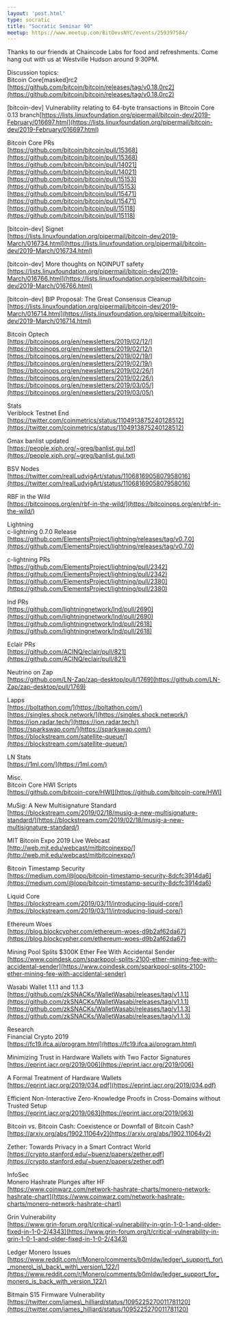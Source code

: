 ```yaml
---
layout: 'post.html'
type: socratic
title: "Socratic Seminar 90"
meetup: https://www.meetup.com/BitDevsNYC/events/259397584/
---
```


Thanks to our friends at Chaincode Labs for food and refreshments. Come hang out with us at Westville Hudson around 9:30PM.

Discussion topics:  
Bitcoin Core\[masked\]rc2  
[https://github.com/bitcoin/bitcoin/releases/tag/v0.18.0rc2](https://github.com/bitcoin/bitcoin/releases/tag/v0.18.0rc2)

\[bitcoin-dev\] Vulnerability relating to 64-byte transactions in Bitcoin Core 0.13 branch[https://lists.linuxfoundation.org/pipermail/bitcoin-dev/2019-February/016697.html](https://lists.linuxfoundation.org/pipermail/bitcoin-dev/2019-February/016697.html)

Bitcoin Core PRs  
[https://github.com/bitcoin/bitcoin/pull/15368](https://github.com/bitcoin/bitcoin/pull/15368)  
[https://github.com/bitcoin/bitcoin/pull/14021](https://github.com/bitcoin/bitcoin/pull/14021)  
[https://github.com/bitcoin/bitcoin/pull/15153](https://github.com/bitcoin/bitcoin/pull/15153)  
[https://github.com/bitcoin/bitcoin/pull/15471](https://github.com/bitcoin/bitcoin/pull/15471)  
[https://github.com/bitcoin/bitcoin/pull/15118](https://github.com/bitcoin/bitcoin/pull/15118)

\[bitcoin-dev\] Signet  
[https://lists.linuxfoundation.org/pipermail/bitcoin-dev/2019-March/016734.html](https://lists.linuxfoundation.org/pipermail/bitcoin-dev/2019-March/016734.html)

\[bitcoin-dev\] More thoughts on NOINPUT safety  
[https://lists.linuxfoundation.org/pipermail/bitcoin-dev/2019-March/016766.html](https://lists.linuxfoundation.org/pipermail/bitcoin-dev/2019-March/016766.html)

\[bitcoin-dev\] BIP Proposal: The Great Consensus Cleanup  
[https://lists.linuxfoundation.org/pipermail/bitcoin-dev/2019-March/016714.html](https://lists.linuxfoundation.org/pipermail/bitcoin-dev/2019-March/016714.html)

Bitcoin Optech  
[https://bitcoinops.org/en/newsletters/2019/02/12/](https://bitcoinops.org/en/newsletters/2019/02/12/)  
[https://bitcoinops.org/en/newsletters/2019/02/19/](https://bitcoinops.org/en/newsletters/2019/02/19/)  
[https://bitcoinops.org/en/newsletters/2019/02/26/](https://bitcoinops.org/en/newsletters/2019/02/26/)  
[https://bitcoinops.org/en/newsletters/2019/03/05/](https://bitcoinops.org/en/newsletters/2019/03/05/)

Stats  
Veriblock Testnet End  
[https://twitter.com/coinmetrics/status/1104913875240128512](https://twitter.com/coinmetrics/status/1104913875240128512)

Gmax banlist updated  
[https://people.xiph.org/~greg/banlist.gui.txt](https://people.xiph.org/~greg/banlist.gui.txt)

BSV Nodes  
[https://twitter.com/realLudvigArt/status/1106816905807958016](https://twitter.com/realLudvigArt/status/1106816905807958016)

RBF in the Wild  
[https://bitcoinops.org/en/rbf-in-the-wild/](https://bitcoinops.org/en/rbf-in-the-wild/)

Lightning  
c-lightning 0.7.0 Release  
[https://github.com/ElementsProject/lightning/releases/tag/v0.7.0](https://github.com/ElementsProject/lightning/releases/tag/v0.7.0)

c-lightning PRs  
[https://github.com/ElementsProject/lightning/pull/2342](https://github.com/ElementsProject/lightning/pull/2342)  
[https://github.com/ElementsProject/lightning/pull/2380](https://github.com/ElementsProject/lightning/pull/2380)

lnd PRs  
[https://github.com/lightningnetwork/lnd/pull/2690](https://github.com/lightningnetwork/lnd/pull/2690)  
[https://github.com/lightningnetwork/lnd/pull/2618](https://github.com/lightningnetwork/lnd/pull/2618)

Eclair PRs  
[https://github.com/ACINQ/eclair/pull/821](https://github.com/ACINQ/eclair/pull/821)

Neutrino on Zap  
[https://github.com/LN-Zap/zap-desktop/pull/1769](https://github.com/LN-Zap/zap-desktop/pull/1769)

Lapps  
[https://boltathon.com/](https://boltathon.com/)  
[https://singles.shock.network/](https://singles.shock.network/)  
[https://ion.radar.tech/](https://ion.radar.tech/)  
[https://sparkswap.com/](https://sparkswap.com/)  
[https://blockstream.com/satellite-queue/](https://blockstream.com/satellite-queue/)

LN Stats  
[https://1ml.com/](https://1ml.com/)

Misc.  
Bitcoin Core HWI Scripts  
[https://github.com/bitcoin-core/HWI](https://github.com/bitcoin-core/HWI)

MuSig: A New Multisignature Standard  
[https://blockstream.com/2019/02/18/musig-a-new-multisignature-standard/](https://blockstream.com/2019/02/18/musig-a-new-multisignature-standard/)

MIT Bitcoin Expo 2019 Live Webcast  
[http://web.mit.edu/webcast/mitbitcoinexpo/](http://web.mit.edu/webcast/mitbitcoinexpo/)

Bitcoin Timestamp Security  
[https://medium.com/@lopp/bitcoin-timestamp-security-8dcfc3914da6](https://medium.com/@lopp/bitcoin-timestamp-security-8dcfc3914da6)

Liquid Core  
[https://blockstream.com/2019/03/11/introducing-liquid-core/](https://blockstream.com/2019/03/11/introducing-liquid-core/)

Ethereum Woes  
[https://blog.blockcypher.com/ethereum-woes-d9b2af62da67](https://blog.blockcypher.com/ethereum-woes-d9b2af62da67)

Mining Pool Splits $300K Ether Fee With Accidental Sender  
[https://www.coindesk.com/sparkpool-splits-2100-ether-mining-fee-with-accidental-sender](https://www.coindesk.com/sparkpool-splits-2100-ether-mining-fee-with-accidental-sender)

Wasabi Wallet 1.1.1 and 1.1.3  
[https://github.com/zkSNACKs/WalletWasabi/releases/tag/v1.1.1](https://github.com/zkSNACKs/WalletWasabi/releases/tag/v1.1.1)  
[https://github.com/zkSNACKs/WalletWasabi/releases/tag/v1.1.3](https://github.com/zkSNACKs/WalletWasabi/releases/tag/v1.1.3)

Research  
Financial Crypto 2019  
[https://fc19.ifca.ai/program.html](https://fc19.ifca.ai/program.html)

Minimizing Trust in Hardware Wallets with Two Factor Signatures  
[https://eprint.iacr.org/2019/006](https://eprint.iacr.org/2019/006)

A Formal Treatment of Hardware Wallets  
[https://eprint.iacr.org/2019/034.pdf](https://eprint.iacr.org/2019/034.pdf)

Efficient Non-Interactive Zero-Knowledge Proofs in Cross-Domains without Trusted Setup  
[https://eprint.iacr.org/2019/063](https://eprint.iacr.org/2019/063)

Bitcoin vs. Bitcoin Cash: Coexistence or Downfall of Bitcoin Cash?  
[https://arxiv.org/abs/1902.11064v2](https://arxiv.org/abs/1902.11064v2)

Zether: Towards Privacy in a Smart Contract World  
[https://crypto.stanford.edu/~buenz/papers/zether.pdf](https://crypto.stanford.edu/~buenz/papers/zether.pdf)

InfoSec  
Monero Hashrate Plunges after HF  
[https://www.coinwarz.com/network-hashrate-charts/monero-network-hashrate-chart](https://www.coinwarz.com/network-hashrate-charts/monero-network-hashrate-chart)

Grin Vulnerability  
[https://www.grin-forum.org/t/critical-vulnerability-in-grin-1-0-1-and-older-fixed-in-1-0-2/4343](https://www.grin-forum.org/t/critical-vulnerability-in-grin-1-0-1-and-older-fixed-in-1-0-2/4343)

Ledger Monero Issues  
[https://www.reddit.com/r/Monero/comments/b0mldw/ledger\_support\_for\_monero\_is\_back\_with\_version\_122/](https://www.reddit.com/r/Monero/comments/b0mldw/ledger_support_for_monero_is_back_with_version_122/)

Bitmain S15 Firmware Vulnerability  
[https://twitter.com/james\_hilliard/status/1095225270011781120](https://twitter.com/james_hilliard/status/1095225270011781120)
